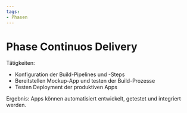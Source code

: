 ```yaml
---
tags:
- Phasen
---
```

# Phase Continuos Delivery

Tätigkeiten:

* Konfiguration der Build-Pipelines und -Steps
* Bereitstellen Mockup-App und testen der Build-Prozesse
* Testen Deployment der produktiven Apps

Ergebnis: Apps können automatisiert entwickelt, getestet und integriert werden.
